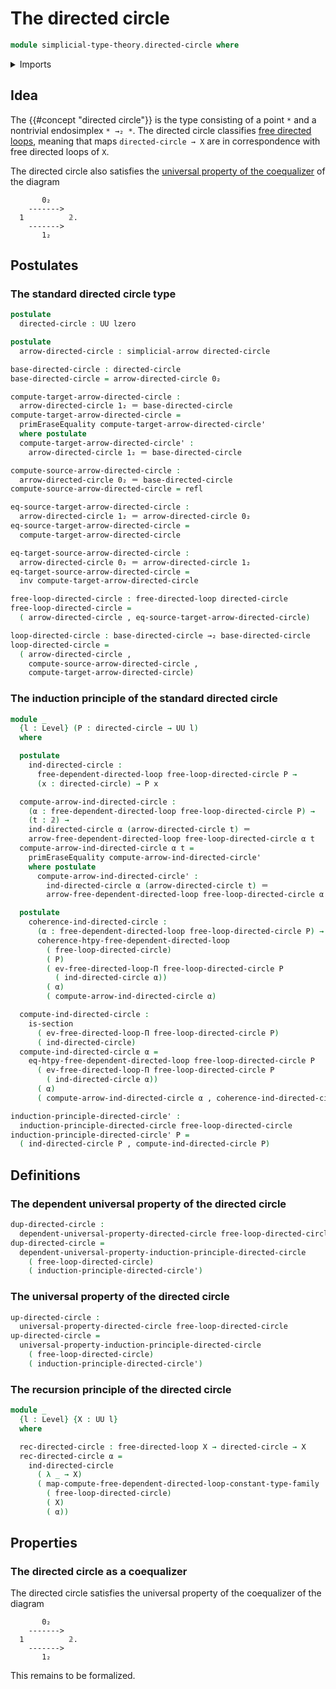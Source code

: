 # The directed circle

```agda
module simplicial-type-theory.directed-circle where
```

<details><summary>Imports</summary>

```agda
open import elementary-number-theory.natural-numbers

open import foundation.action-on-identifications-dependent-functions
open import foundation.action-on-identifications-functions
open import foundation.booleans
open import foundation.cartesian-product-types
open import foundation.conjunction
open import foundation.coproduct-types
open import foundation.dependent-identifications
open import foundation.dependent-pair-types
open import foundation.disjunction
open import foundation.empty-types
open import foundation.equality-dependent-pair-types
open import foundation.equivalences
open import foundation.function-extensionality
open import foundation.function-types
open import foundation.functoriality-dependent-pair-types
open import foundation.homotopies
open import foundation.identity-types
open import foundation.propositions
open import foundation.retractions
open import foundation.sections
open import foundation.sets
open import foundation.subtypes
open import foundation.type-arithmetic-dependent-pair-types
open import foundation.unit-type
open import foundation.universe-levels

open import reflection.erasing-equality

open import simplicial-type-theory.directed-interval-type
open import simplicial-type-theory.directed-relation-on-directed-interval-type
open import simplicial-type-theory.free-directed-loops
open import simplicial-type-theory.simplicial-arrows
open import simplicial-type-theory.simplicial-edges
open import simplicial-type-theory.universal-property-directed-circle

open import synthetic-homotopy-theory.cocones-under-spans
open import synthetic-homotopy-theory.dependent-cocones-under-spans
open import synthetic-homotopy-theory.joins-of-types
open import synthetic-homotopy-theory.pushouts
```

</details>

## Idea

The {{#concept "directed circle"}} is the type consisting of a point `*` and a
nontrivial endosimplex `* →₂ *`. The directed circle classifies
[free directed loops](simplicial-type-theory.free-directed-loops.md), meaning
that maps `directed-circle → X` are in correspondence with free directed loops
of `X`.

The directed circle also satisfies the
[universal property of the coequalizer](synthetic-homotopy-theory.universal-property-coequalizers.md)
of the diagram

```text
       0₂
    ------->
  1          𝟚.
    ------->
       1₂
```

## Postulates

### The standard directed circle type

```agda
postulate
  directed-circle : UU lzero

postulate
  arrow-directed-circle : simplicial-arrow directed-circle

base-directed-circle : directed-circle
base-directed-circle = arrow-directed-circle 0₂

compute-target-arrow-directed-circle :
  arrow-directed-circle 1₂ ＝ base-directed-circle
compute-target-arrow-directed-circle =
  primEraseEquality compute-target-arrow-directed-circle'
  where postulate
  compute-target-arrow-directed-circle' :
    arrow-directed-circle 1₂ ＝ base-directed-circle

compute-source-arrow-directed-circle :
  arrow-directed-circle 0₂ ＝ base-directed-circle
compute-source-arrow-directed-circle = refl

eq-source-target-arrow-directed-circle :
  arrow-directed-circle 1₂ ＝ arrow-directed-circle 0₂
eq-source-target-arrow-directed-circle =
  compute-target-arrow-directed-circle

eq-target-source-arrow-directed-circle :
  arrow-directed-circle 0₂ ＝ arrow-directed-circle 1₂
eq-target-source-arrow-directed-circle =
  inv compute-target-arrow-directed-circle

free-loop-directed-circle : free-directed-loop directed-circle
free-loop-directed-circle =
  ( arrow-directed-circle , eq-source-target-arrow-directed-circle)

loop-directed-circle : base-directed-circle →₂ base-directed-circle
loop-directed-circle =
  ( arrow-directed-circle ,
    compute-source-arrow-directed-circle ,
    compute-target-arrow-directed-circle)
```

### The induction principle of the standard directed circle

```agda
module _
  {l : Level} (P : directed-circle → UU l)
  where

  postulate
    ind-directed-circle :
      free-dependent-directed-loop free-loop-directed-circle P →
      (x : directed-circle) → P x

  compute-arrow-ind-directed-circle :
    (α : free-dependent-directed-loop free-loop-directed-circle P) →
    (t : 𝟚) →
    ind-directed-circle α (arrow-directed-circle t) ＝
    arrow-free-dependent-directed-loop free-loop-directed-circle α t
  compute-arrow-ind-directed-circle α t =
    primEraseEquality compute-arrow-ind-directed-circle'
    where postulate
      compute-arrow-ind-directed-circle' :
        ind-directed-circle α (arrow-directed-circle t) ＝
        arrow-free-dependent-directed-loop free-loop-directed-circle α t

  postulate
    coherence-ind-directed-circle :
      (α : free-dependent-directed-loop free-loop-directed-circle P) →
      coherence-htpy-free-dependent-directed-loop
        ( free-loop-directed-circle)
        ( P)
        ( ev-free-directed-loop-Π free-loop-directed-circle P
          ( ind-directed-circle α))
        ( α)
        ( compute-arrow-ind-directed-circle α)

  compute-ind-directed-circle :
    is-section
      ( ev-free-directed-loop-Π free-loop-directed-circle P)
      ( ind-directed-circle)
  compute-ind-directed-circle α =
    eq-htpy-free-dependent-directed-loop free-loop-directed-circle P
      ( ev-free-directed-loop-Π free-loop-directed-circle P
        ( ind-directed-circle α))
      ( α)
      ( compute-arrow-ind-directed-circle α , coherence-ind-directed-circle α)

induction-principle-directed-circle' :
  induction-principle-directed-circle free-loop-directed-circle
induction-principle-directed-circle' P =
  ( ind-directed-circle P , compute-ind-directed-circle P)
```

## Definitions

### The dependent universal property of the directed circle

```agda
dup-directed-circle :
  dependent-universal-property-directed-circle free-loop-directed-circle
dup-directed-circle =
  dependent-universal-property-induction-principle-directed-circle
    ( free-loop-directed-circle)
    ( induction-principle-directed-circle')
```

### The universal property of the directed circle

```agda
up-directed-circle :
  universal-property-directed-circle free-loop-directed-circle
up-directed-circle =
  universal-property-induction-principle-directed-circle
    ( free-loop-directed-circle)
    ( induction-principle-directed-circle')
```

### The recursion principle of the directed circle

```agda
module _
  {l : Level} {X : UU l}
  where

  rec-directed-circle : free-directed-loop X → directed-circle → X
  rec-directed-circle α =
    ind-directed-circle
      ( λ _ → X)
      ( map-compute-free-dependent-directed-loop-constant-type-family
        ( free-loop-directed-circle)
        ( X)
        ( α))
```

## Properties

### The directed circle as a coequalizer

The directed circle satisfies the universal property of the coequalizer of the
diagram

```text
       0₂
    ------->
  1          𝟚.
    ------->
       1₂
```

This remains to be formalized.
